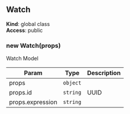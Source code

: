 <a name="Watch"></a>

## Watch
**Kind**: global class  
**Access**: public  
<a name="new_Watch_new"></a>

### new Watch(props)
Watch Model


| Param | Type | Description |
| --- | --- | --- |
| props | <code>object</code> |  |
| props.id | <code>string</code> | UUID |
| props.expression | <code>string</code> |  |

